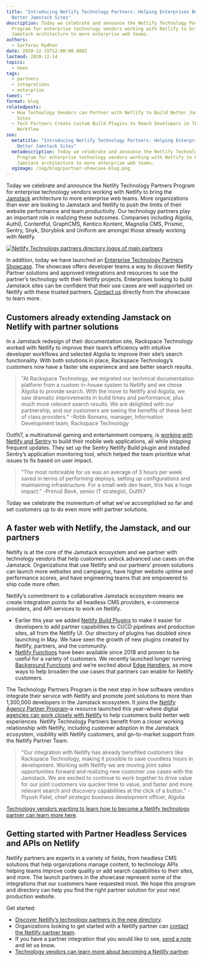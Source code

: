 ```yaml
---
title: "Introducing Netlify Technology Partners: Helping Enterprises Build
  Better Jamstack Sites"
description: Today we celebrate and announce the Netlify Technology Partners
  Program for enterprise technology vendors working with Netlify to bring the
  Jamstack architecture to more enterprise web teams.
authors:
  - Sarfaraz Rydhan
date: 2020-12-15T12:00:00.000Z
lastmod: 2020-12-14
topics:
  - news
tags:
  - partners
  - integrations
  - enterprise
tweet: ""
format: blog
relatedposts:
  - How Technology Vendors can Partner with Netlify to Build Better Jamstack
    Sites
  - Tech Partners Create Custom Build Plugins to Reach Developers in Their
    Workflow
seo:
  metatitle: "Introducing Netlify Technology Partners: Helping Enterprises Build
    Better Jamstack Sites"
  metadescription: Today we celebrate and announce the Netlify Technology Partners
    Program for enterprise technology vendors working with Netlify to bring the
    Jamstack architecture to more enterprise web teams.
  ogimage: /img/blog/partner-showcase-blog.png
---
```

Today we celebrate and announce the Netlify Technology Partners Program for enterprise technology vendors working with Netlify to bring the [Jamstack](https://www.netlify.com/jamstack/) architecture to more enterprise web teams. More organizations than ever are looking to Jamstack and Netlify to push the limits of their website performance and team productivity. Our technology partners play an important role in realizing these outcomes. Companies including Algolia, Auth0, Contentful, GraphCMS, Kentico Kontent, Magnolia CMS, Prismic, Sentry, Snyk, Storyblok and Uniform are amongst those already working with Netlify.

[![Netlify Technology partners directory logos of main partners](/img/blog/showcase-partners-copy-7.png)](https://www.netlify.com/technology-partners)

In addition, today we have launched an [Enterprise Technology Partners Showcase](https://www.netlify.com/technology-partners/). The showcase offers developer teams a way to discover Netlify Partner solutions and approved integrations and resources to use the partner’s technology with their Netlify projects. Enterprises looking to build Jamstack sites can be confident that their use cases are well supported on Netlify with these trusted partners. [Contact us](https://www.netlify.com/technology-partners/matchmaking) directly from the showcase to learn more.

## Customers already extending Jamstack on Netlify with partner solutions

In a Jamstack redesign of their documentation site, Rackspace Technology worked with Netlify to improve their team’s efficiency with intuitive developer workflows and selected Algolia to improve their site’s search functionality. With both solutions in place, Rackspace Technology’s customers now have a faster site experience and see better search results.

> "At Rackspace Technology, we migrated our technical documentation platform from a custom in-house system to Netlify and we chose Algolia to provide search. With the move to Netlify and Algolia, we saw dramatic improvements in build times and performance, plus much more relevant search results. We are delighted with our partnership, and our customers are seeing the benefits of these best of class providers." -Robb Romans, manager, Information Development team, Rackspace Technology

Outfit7, a multinational gaming and entertainment company, is [working with Netlify and Sentry](https://www.netlify.com/blog/2020/10/29/how-outfit7-uses-netlify-and-sentry-for-mobile-app-development/) to build their mobile web applications, all while shipping frequent updates. They set up the Sentry Netlify Build plugin and installed Sentry’s application monitoring tool, which helped the team prioritize what issues to fix based on user impact.

> "The most noticeable for us was an average of 3 hours per week saved in terms of performing deploys, setting up configurations and maintaining infrastructure. For a small web dev team, this has a huge impact." -Primož Bevk, senior IT strategist, Outfit7

Today we celebrate the momentum of what we’ve accomplished so far and set customers up to do even more with partner solutions.

## A faster web with Netlify, the Jamstack, and our partners

Netlify is at the core of the Jamstack ecosystem and we partner with technology vendors that help customers unlock advanced use cases on the Jamstack. Organizations that use Netlify and our partners’ proven solutions can launch more websites and campaigns, have higher website uptime and performance scores, and have engineering teams that are empowered to ship code more often.

Netlify’s commitment to a collaborative Jamstack ecosystem means we create integration points for all headless CMS providers, e-commerce providers, and API services to work on Netlify.

* Earlier this year we added [Netlify Build Plugins](https://www.netlify.com/products/build/plugins/) to make it easier for developers to add partner capabilities to CI/CD pipelines and production sites, all from the Netlify UI. Our directory of plugins has doubled since launching in May. We have seen the growth of new plugins created by Netlify, partners, and the community.
* [Netlify Functions](https://www.netlify.com/products/functions/) have been available since 2018 and proven to be useful for a variety of customers. We recently launched longer running [Background Functions](https://docs.netlify.com/functions/background-functions/) and we’re excited about [Edge Handlers](https://www.netlify.com/blog/2020/10/06/announcing-netlify-edge-handlers-now-in-early-access/), as more ways to help broaden the use cases that partners can enable for Netlify customers.

The Technology Partners Program is the next step in how software vendors integrate their service with Netlify and promote joint solutions to more than 1,300,000 developers in the Jamstack ecosystem. It joins the [Netlify Agency Partner Program](https://www.netlify.com/partners/agency/)–a resource launched this year–where digital [agencies can work closely with Netlify](https://www.netlify.com/blog/2020/08/26/global-agencies-are-teaming-up-with-netlify-for-jamstack-websites-and-web-apps/) to help customers build better web experiences. Netlify Technology Partners benefit from a closer working relationship with Netlify, including customer adoption in the Jamstack ecosystem, visibility with Netlify customers, and go-to-market support from the Netlify Partner Team.

> "Our integration with Netlify has already benefited customers like Rackspace Technology, making it possible to save countless hours in development. Working with Netlify we are moving joint sales opportunities forward and realizing new customer use cases with the Jamstack. We are excited to continue to work together to drive value for our joint customers via quicker time to value, and faster and more relevant search and discovery capabilities at the click of a button." -Piyush Patel, chief strategic business development officer, Algolia

[Technology vendors wanting to learn how to become a Netlify technology partner can learn more here](https://www.netlify.com/blog/2020/12/15/how-technology-vendors-can-partner-with-netlify-to-build-better-jamstack-sites/).

## Getting started with Partner Headless Services and APIs on Netlify

Netlify partners are experts in a variety of fields, from headless CMS solutions that help organizations manage content, to technology APIs helping teams improve code quality or add search capabilities to their sites, and more. The launch partners in the showcase represent some of the integrations that our customers have requested most. We hope this program and directory can help you find the right partner solution for your next production website.

Get started:

* [Discover Netlify’s technology partners in the new directory](https://www.netlify.com/technology-partners/).
* Organizations looking to get started with a Netlify partner can [contact the Netlify partner team](https://www.netlify.com/technology-partners/matchmaking).
* If you have a partner integration that you would like to see, [send a note](mailto:partners@netlify.com) and let us know.
* [Technology vendors can learn more about becoming a Netlify partner](https://www.netlify.com/blog/2020/12/15/how-technology-vendors-can-partner-with-netlify-to-build-better-jamstack-sites/).